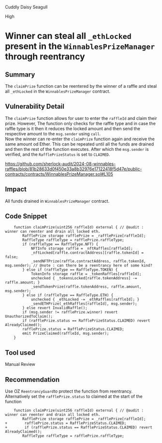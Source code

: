 Cuddly Daisy Seagull

High

# Winner can steal all `_ethLocked` present in the `WinnablesPrizeManager` through reentrancy

## Summary
The `claimPrize` function can be reentered by the winner of a raffle and steal all `_ethLocked` in the `WinnablesPrizeManager` contract.   

## Vulnerability Detail

The `claimPrize` function allows for user to enter the `raffleId` and claim their prize. However, The function only checks for the raffle type and in case the raffle type is it then it reduces the locked amount and then send the respective amount to the `msg.sender` using `call`.  
Now the winner can re-enter the `claimPrize` function again and receive the same amount od Ether. This can be repeated until all the funds are drained and then the rest of the function executes. 
After which the `msg.sender` is verified, and the `RafflePrizeStatus` is set to `CLAIMED`. 

https://github.com/sherlock-audit/2024-08-winnables-raffles/blob/81b28633d0f450e33a8b32976e17122418f5d47e/public-contracts/contracts/WinnablesPrizeManager.sol#L105

## Impact
All funds drained in `WinnablesPrizeManager` contract.

## Code Snippet
```solidity
    function claimPrize(uint256 raffleId) external { // @audit : winner can reenter and drain all locked eth.
        RafflePrize storage rafflePrize = _rafflePrize[raffleId];
        RaffleType raffleType = rafflePrize.raffleType;
        if (raffleType == RaffleType.NFT) {
            NFTInfo storage raffle = _nftRaffles[raffleId];
            _nftLocked[raffle.contractAddress][raffle.tokenId] = false;
            _sendNFTPrize(raffle.contractAddress, raffle.tokenId, msg.sender); // @note : can there be a reentrancy here of some kind?
        } else if (raffleType == RaffleType.TOKEN) {
            TokenInfo storage raffle = _tokenRaffles[raffleId];
            unchecked { _tokensLocked[raffle.tokenAddress] -= raffle.amount; }
            _sendTokenPrize(raffle.tokenAddress, raffle.amount, msg.sender);
        } else if (raffleType == RaffleType.ETH) {
            unchecked { _ethLocked -= _ethRaffles[raffleId]; }
            _sendETHPrize(_ethRaffles[raffleId], msg.sender);
        } else revert InvalidRaffle();
        if (msg.sender != rafflePrize.winner) revert UnauthorizedToClaim();
        if (rafflePrize.status == RafflePrizeStatus.CLAIMED) revert AlreadyClaimed();
        rafflePrize.status = RafflePrizeStatus.CLAIMED;
        emit PrizeClaimed(raffleId, msg.sender);
    }
```

## Tool used

Manual Review

## Recommendation 
Use OZ `ReentrancyGuard`to protect the function from reentrancy. 
Alternatively set the `rafflePrize.status` to claimed at the start of the function
```solidity
    function claimPrize(uint256 raffleId) external { // @audit : winner can reenter and drain all locked eth.
        RafflePrize storage rafflePrize = _rafflePrize[raffleId];
+        rafflePrize.status = RafflePrizeStatus.CLAIMED;        
+        if (rafflePrize.status == RafflePrizeStatus.CLAIMED) revert AlreadyClaimed();        
        RaffleType raffleType = rafflePrize.raffleType;
```